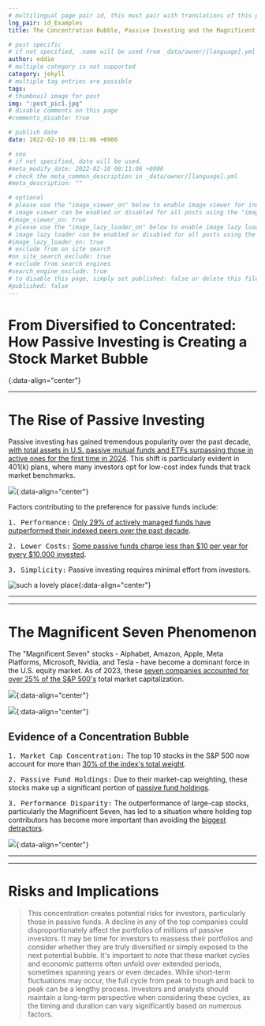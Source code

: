 ```yaml
---
# multilingual page pair id, this must pair with translations of this page. (This name must be unique)
lng_pair: id_Examples
title: The Concentration Bubble, Passive Investing and the Magnificent Seven

# post specific
# if not specified, .name will be used from _data/owner/[language].yml
author: eddie
# multiple category is not supported
category: jekyll
# multiple tag entries are possible
tags: 
# thumbnail image for post
img: ":post_pic1.jpg"
# disable comments on this page
#comments_disable: true

# publish date
date: 2022-02-10 08:11:06 +0900

# seo
# if not specified, date will be used.
#meta_modify_date: 2022-02-10 08:11:06 +0900
# check the meta_common_description in _data/owner/[language].yml
#meta_description: ""

# optional
# please use the "image_viewer_on" below to enable image viewer for individual pages or posts (_posts/ or [language]/_posts folders).
# image viewer can be enabled or disabled for all posts using the "image_viewer_posts: true" setting in _data/conf/main.yml.
#image_viewer_on: true
# please use the "image_lazy_loader_on" below to enable image lazy loader for individual pages or posts (_posts/ or [language]/_posts folders).
# image lazy loader can be enabled or disabled for all posts using the "image_lazy_loader_posts: true" setting in _data/conf/main.yml.
#image_lazy_loader_on: true
# exclude from on site search
#on_site_search_exclude: true
# exclude from search engines
#search_engine_exclude: true
# to disable this page, simply set published: false or delete this file
#published: false
---
```





# From Diversified to Concentrated: How Passive Investing is Creating a Stock Market Bubble
{:data-align="center"}

***

# The Rise of Passive Investing

Passive investing has gained tremendous popularity over the past decade, [with total assets in U.S. passive mutual funds and ETFs surpassing those in active ones for the first time in 2024]([https://jekyllrb.com/](https://www.axios.com/2024/06/27/the-stock-markets-concentration-in-one-chart)). This shift is particularly evident in 401(k) plans, where many investors opt for low-cost index funds that track market benchmarks.

![](:bub4.png){:data-align="center"}

Factors contributing to the preference for passive funds include:

<kbd>1. Performance:</kbd> [Only 29% of actively managed funds have outperformed their indexed peers over the past decade](https://www.morganstanley.com/im/publication/insights/articles/article_stockmarketconcentration.pdf).

<kbd>2. Lower Costs:</kbd> [Some passive funds charge less than $10 per year for every $10,000 invested](https://www.fidelity.com/learning-center/trading-investing/market-concentration).

<kbd>3. Simplicity:</kbd> Passive investing requires minimal effort from investors.

![such a lovely place](:bub1.png){:data-align="center"}

***
***

# The Magnificent Seven Phenomenon

The "Magnificent Seven" stocks - Alphabet, Amazon, Apple, Meta Platforms, Microsoft, Nvidia, and Tesla - have become a dominant force in the U.S. equity market. As of 2023, these [seven companies accounted for over 25% of the S&P 500's](https://www.investopedia.com/magnificent-seven-stocks-8402262) total market capitalization.

![](:bub2.png){:data-align="center"}

![](:bub.png){:data-align="center"}

## Evidence of a Concentration Bubble

<kbd>1. Market Cap Concentration:</kbd> The top 10 stocks in the S&P 500 now account for more than [30% of the index's total weight](https://journal.epistemikpress.id/index.php/IJSSR/article/download/51/46).

<kbd>2. Passive Fund Holdings:</kbd> Due to their market-cap weighting, these stocks make up a significant portion of [passive fund holdings](https://www.fidelity.com/learning-center/trading-investing/market-concentration).

<kbd>3. Performance Disparity:</kbd> The outperformance of large-cap stocks, particularly the Magnificent Seven, has led to a situation where holding top contributors has become more important than avoiding the [biggest detractors](https://journal.epistemikpress.id/index.php/IJSSR/article/download/51/46).

![](:bub3.png){:data-align="center"}

***
***

# Risks and Implications

>This concentration creates potential risks for investors, particularly those in passive funds. A decline in any of the top companies could disproportionately affect the portfolios of millions of passive investors. It may be time for investors to reassess their portfolios and consider whether they are truly diversified or simply exposed to the next potential bubble. It's important to note that these market cycles and economic patterns often unfold over extended periods, sometimes spanning years or even decades. While short-term fluctuations may occur, the full cycle from peak to trough and back to peak can be a lengthy process. Investors and analysts should maintain a long-term perspective when considering these cycles, as the timing and duration can vary significantly based on numerous factors.

